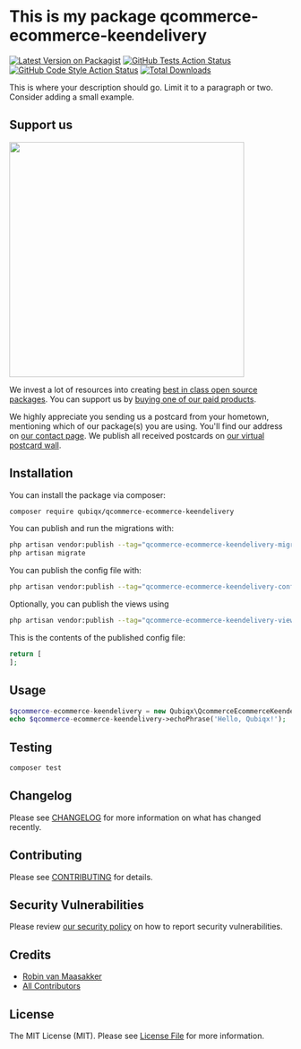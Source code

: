 # This is my package qcommerce-ecommerce-keendelivery

[![Latest Version on Packagist](https://img.shields.io/packagist/v/qubiqx/qcommerce-ecommerce-keendelivery.svg?style=flat-square)](https://packagist.org/packages/qubiqx/qcommerce-ecommerce-keendelivery)
[![GitHub Tests Action Status](https://img.shields.io/github/workflow/status/qubiqx/qcommerce-ecommerce-keendelivery/run-tests?label=tests)](https://github.com/qubiqx/qcommerce-ecommerce-keendelivery/actions?query=workflow%3Arun-tests+branch%3Amain)
[![GitHub Code Style Action Status](https://img.shields.io/github/workflow/status/qubiqx/qcommerce-ecommerce-keendelivery/Check%20&%20fix%20styling?label=code%20style)](https://github.com/qubiqx/qcommerce-ecommerce-keendelivery/actions?query=workflow%3A"Check+%26+fix+styling"+branch%3Amain)
[![Total Downloads](https://img.shields.io/packagist/dt/qubiqx/qcommerce-ecommerce-keendelivery.svg?style=flat-square)](https://packagist.org/packages/qubiqx/qcommerce-ecommerce-keendelivery)

This is where your description should go. Limit it to a paragraph or two. Consider adding a small example.

## Support us

[<img src="https://github-ads.s3.eu-central-1.amazonaws.com/qcommerce-ecommerce-keendelivery.jpg?t=1" width="419px" />](https://spatie.be/github-ad-click/qcommerce-ecommerce-keendelivery)

We invest a lot of resources into creating [best in class open source packages](https://spatie.be/open-source). You can support us by [buying one of our paid products](https://spatie.be/open-source/support-us).

We highly appreciate you sending us a postcard from your hometown, mentioning which of our package(s) you are using. You'll find our address on [our contact page](https://spatie.be/about-us). We publish all received postcards on [our virtual postcard wall](https://spatie.be/open-source/postcards).

## Installation

You can install the package via composer:

```bash
composer require qubiqx/qcommerce-ecommerce-keendelivery
```

You can publish and run the migrations with:

```bash
php artisan vendor:publish --tag="qcommerce-ecommerce-keendelivery-migrations"
php artisan migrate
```

You can publish the config file with:

```bash
php artisan vendor:publish --tag="qcommerce-ecommerce-keendelivery-config"
```

Optionally, you can publish the views using

```bash
php artisan vendor:publish --tag="qcommerce-ecommerce-keendelivery-views"
```

This is the contents of the published config file:

```php
return [
];
```

## Usage

```php
$qcommerce-ecommerce-keendelivery = new Qubiqx\QcommerceEcommerceKeendelivery();
echo $qcommerce-ecommerce-keendelivery->echoPhrase('Hello, Qubiqx!');
```

## Testing

```bash
composer test
```

## Changelog

Please see [CHANGELOG](CHANGELOG.md) for more information on what has changed recently.

## Contributing

Please see [CONTRIBUTING](.github/CONTRIBUTING.md) for details.

## Security Vulnerabilities

Please review [our security policy](../../security/policy) on how to report security vulnerabilities.

## Credits

- [Robin van Maasakker](https://github.com/Qubiqx)
- [All Contributors](../../contributors)

## License

The MIT License (MIT). Please see [License File](LICENSE.md) for more information.
